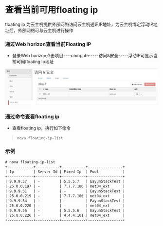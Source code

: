 # 查看当前可用floating ip

floating ip 为云主机提供外部网络访问云主机通讯IP地址，为云主机绑定浮动IP地址后，外部网络可与云主机进行操作

### 通过Web horizon查看当前Floating IP

* 登录Web horizon点击项目----compute-----访问&安全-----浮动IP可显示当前可用floating ip地址

![Floating_List](../Picture/floatingip_list1.jpg)

### 通过命令查看floating ip

* 查看floating ip，执行如下命令

> ```nova floating-ip-list```

### 示例


```
# nova floating-ip-list
+------------+-----------+-----------+----------------+
| Ip         | Server Id | Fixed Ip  | Pool           |
+------------+-----------+-----------+----------------+
| 9.9.9.57   | -         | 5.5.5.7   | EayunStackTest |
| 25.0.0.197 | -         | 7.7.7.100 | net04_ext      |
| 9.9.9.51   | -         | -         | EayunStackTest |
| 25.0.0.219 | -         | 7.7.7.106 | net04_ext      |
| 9.9.9.54   | -         | -         | EayunStackTest |
| 25.0.0.220 | -         | -         | net04_ext      |
| 9.9.9.56   | -         | 5.5.5.6   | EayunStackTest |
| 25.0.0.226 | -         | 4.4.4.101 | net04_ext      |
+------------+-----------+-----------+----------------+

```




